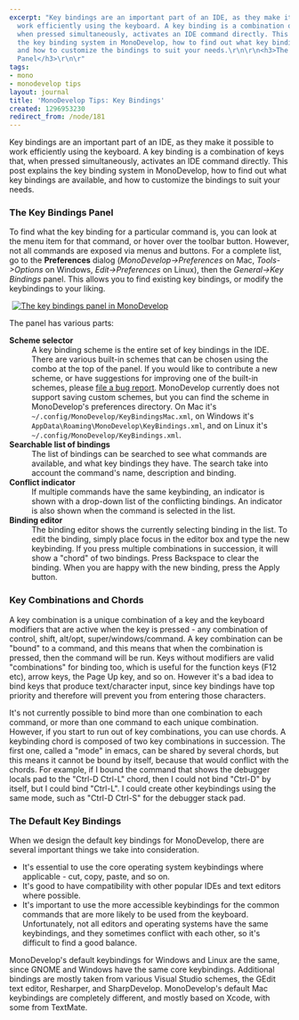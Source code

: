 ```yaml
---
excerpt: "Key bindings are an important part of an IDE, as they make it possible to
  work efficiently using the keyboard. A key binding is a combination of keys that,
  when pressed simultaneously, activates an IDE command directly. This post explains
  the key binding system in MonoDevelop, how to find out what key bindings are available,
  and how to customize the bindings to suit your needs.\r\n\r\n<h3>The Key Bindings
  Panel</h3>\r\n\r"
tags:
- mono
- monodevelop tips
layout: journal
title: 'MonoDevelop Tips: Key Bindings'
created: 1296953230
redirect_from: /node/181
---
```

Key bindings are an important part of an IDE, as they make it possible to work efficiently using the keyboard. A key binding is a combination of keys that, when pressed simultaneously, activates an IDE command directly. This post explains the key binding system in MonoDevelop, how to find out what key bindings are available, and how to customize the bindings to suit your needs.

<h3>The Key Bindings Panel</h3>

To find what the key binding for a particular command is, you can look at the menu item for that command, or hover over the toolbar button. However, not all commands are exposed via menus and buttons. For a complete list, go to the <strong>Preferences</strong> dialog (<em>MonoDevelop->Preferences</em> on Mac, <em>Tools->Options</em> on Windows, <em>Edit->Preferences</em> on Linux), then the <em>General->Key Bindings</em> panel. This allows you to find existing key bindings, or modify the keybindings to your liking.

<a href="http://mjhutchinson.com/files/images/md-tips/keybindings-panel.png" rel="lightbox[md_tips_keybindings]" title="The key bindings panel in MonoDevelop"><img src="http://mjhutchinson.com/files/images/md-tips/t/keybindings-panel.png" alt="The key bindings panel in MonoDevelop" style="max-width:98%; display:block;margin-left:auto;margin-right:auto;" /></a>

The panel has various parts:

<dl>
<dt><strong>Scheme selector</strong></dt>
<dd>
A key binding scheme is the entire set of key bindings in the IDE. There are various built-in schemes that can be chosen using the combo at the top of the panel. If you would like to contribute a new scheme, or have suggestions for improving one of the built-in schemes, please <a href="http://monodevelop.com/Developers/Reporting_Bugs">file a bug report</a>. MonoDevelop currently does not support saving custom schemes, but you can find the scheme in MonoDevelop's preferences directory. On Mac it's <code>~/.config/MonoDevelop/KeyBindingsMac.xml</code>, on Windows it's <code>AppData\Roaming\MonoDevelop\KeyBindings.xml</code>, and on Linux it's <code>~/.config/MonoDevelop/KeyBindings.xml</code>.
</dd>
<dt><strong>Searchable list of bindings</strong></dt>
<dd>
The list of bindings can be searched to see what commands are available, and what key bindings they have. The search take into account the command's name, description and binding.
</dd>
<dt><strong>Conflict indicator</strong></dt>
<dd>
If multiple commands have the same keybinding, an indicator is shown with a drop-down list of the conflicting bindings. An indicator is also shown when the command is selected in the list.
</dd>
<dt><strong>Binding editor</strong></dt>
<dd>
The binding editor shows the currently selecting binding in the list. To edit the binding, simply place focus in the editor box and type the new keybinding. If you press multiple combinations in succession, it will show a "chord" of two bindings. Press Backspace to clear the binding. When you are happy with the new binding, press the Apply button.
</dd>
</dl>

<h3>Key Combinations and Chords</h3>

A key combination is a unique combination of a key and the keyboard modifiers that are active when the key is pressed - any combination of control, shift, alt/opt, super/windows/command. A key combination can be "bound" to a command, and this means that when the combination is pressed, then the command will be run. Keys without modifiers are valid "combinations" for binding too, which is useful for the function keys (F12 etc), arrow keys, the Page Up key, and so on. However it's a bad idea to bind keys that produce text/character input, since key bindings have top priority and therefore will prevent you from entering those characters.

It's not currently possible to bind more than one combination to each command, or more than one command to each unique combination. However, if you start to run out of key combinations, you can use chords. A keybinding chord is composed of two key combinations in succession. The first one, called a "mode" in emacs, can be shared by several chords, but this means it cannot be bound by itself, because that would conflict with the chords. For example, if I bound the command that shows the debugger locals pad to the "Ctrl-D Ctrl-L" chord, then I could not bind "Ctrl-D" by itself, but I could bind "Ctrl-L".  I could create other keybindings using the same mode, such as "Ctrl-D Ctrl-S" for the debugger stack pad.


<h3>The Default Key Bindings</h3>

When we design the default key bindings for MonoDevelop, there are several important things we take into consideration.
<ul>
<li>It's essential to use the core operating system keybindings where applicable - cut, copy, paste, and so on.</li>
<li>It's good to have compatibility with other popular IDEs and text editors where possible.</li>
<li>It's important to use the more accessible keybindings for the common commands that are more likely to be used from the keyboard.</li>
Unfortunately, not all editors and operating systems have the same keybindings, and they sometimes conflict with each other, so it's difficult to find a good balance.
</ul>

MonoDevelop's default keybindings for Windows and Linux are the same, since GNOME and Windows have the same core keybindings. Additional bindings are mostly taken from various Visual Studio schemes, the GEdit text editor, Resharper, and SharpDevelop. MonoDevelop's default Mac keybindings are completely different, and mostly based on Xcode, with some from TextMate.
